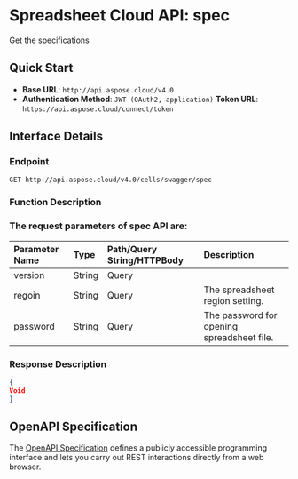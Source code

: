 # **Spreadsheet Cloud API: spec**

Get the specifications 


## **Quick Start**

- **Base URL**: `http://api.aspose.cloud/v4.0`
- **Authentication Method**: `JWT (OAuth2, application)`  **Token URL**: `https://api.aspose.cloud/connect/token`
## **Interface Details**

### **Endpoint** 

```
GET http://api.aspose.cloud/v4.0/cells/swagger/spec
```
### **Function Description**

### The request parameters of **spec** API are: 

| Parameter Name | Type | Path/Query String/HTTPBody | Description | 
| :- | :- | :- |:- | 
|version|String|Query||
|regoin|String|Query|The spreadsheet region setting.|
|password|String|Query|The password for opening spreadsheet file.|

### **Response Description**
```json
{
Void
}
```


## OpenAPI Specification

The [OpenAPI Specification](https://reference.aspose.cloud/cells/#/SpecificationController/Spec) defines a publicly accessible programming interface and lets you carry out REST interactions directly from a web browser.

